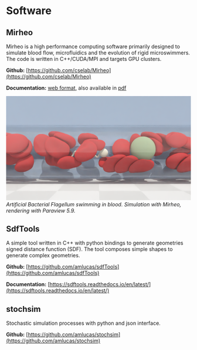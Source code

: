 # Software 

## Mirheo

Mirheo is a high performance computing software primarily designed to simulate blood flow, microfluidics and the evolution of rigid microswimmers.
The code is written in C++/CUDA/MPI and targets GPU clusters.  

**Github:** [https://github.com/cselab/Mirheo](https://github.com/cselab/Mirheo)  

**Documentation:** [web format](https://mirheo.readthedocs.io/en/latest/), also available in [pdf](https://n.ethz.ch/~amlucas/mirheo_docs.pdf)  


![](./images/ABF_single_tube.png)
*Artificial Bacterial Flagellum swimming in blood. Simulation with Mirheo, rendering with Paraview 5.9.*


## SdfTools

A simple tool written in C++ with python bindings to generate geometries signed distance function (SDF).
The tool composes simple shapes to generate complex geometries.  

**Github:** [https://github.com/amlucas/sdfTools](https://github.com/amlucas/sdfTools)  

**Documentation:** [https://sdftools.readthedocs.io/en/latest/](https://sdftools.readthedocs.io/en/latest/)  



## stochsim

Stochastic simulation processes with python and json interface.  

**Github:** [https://github.com/amlucas/stochsim](https://github.com/amlucas/stochsim)  
